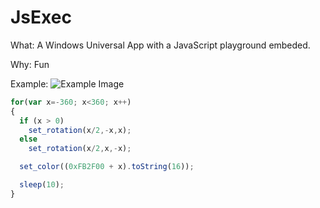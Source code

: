 # JsExec #

What: A Windows Universal App with a JavaScript playground embeded.

Why: Fun

Example:
![Example Image](http://i.imgur.com/h2bMAYB.png)
```javascript
for(var x=-360; x<360; x++)
{
  if (x > 0)
    set_rotation(x/2,-x,x);
  else
    set_rotation(x/2,x,-x);

  set_color((0xFB2F00 + x).toString(16));

  sleep(10);
}
```